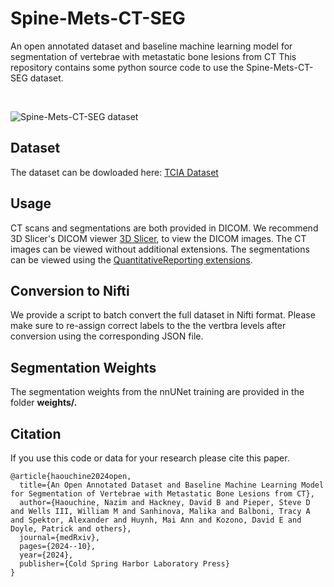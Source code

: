 # Spine-Mets-CT-SEG
An open annotated dataset and baseline machine learning model for segmentation of vertebrae with metastatic bone lesions from CT
This repository contains some python source code to use the Spine-Mets-CT-SEG dataset.

<br />

![Spine-Mets-CT-SEG dataset](https://www.cancerimagingarchive.net/wp-content/uploads/Spine-Mets-CT-SEG_selected_image.png)

## Dataset
The dataset can be dowloaded here: [TCIA Dataset](https://www.cancerimagingarchive.net/collection/spine-mets-ct-seg/) 

## Usage
CT scans and segmentations are both provided in DICOM. We recommend 3D Slicer's DICOM viewer [3D Slicer](https://www.slicer.org), to view the DICOM images. The CT images can be viewed without additional extensions. 
The segmentations can be viewed using the [QuantitativeReporting extensions](https://qiicr.gitbook.io/quantitativereporting-guide/).

## Conversion to Nifti
We provide a script to batch convert the full dataset in Nifti format. Please make sure to re-assign correct labels to the the vertbra levels after conversion using the corresponding JSON file. 

## Segmentation Weights
The segmentation weights from the nnUNet training are provided in the folder __weights/.__ 

## Citation
If you use this code or data for your research please cite this paper.

```
@article{haouchine2024open,
  title={An Open Annotated Dataset and Baseline Machine Learning Model for Segmentation of Vertebrae with Metastatic Bone Lesions from CT},
  author={Haouchine, Nazim and Hackney, David B and Pieper, Steve D and Wells III, William M and Sanhinova, Malika and Balboni, Tracy A and Spektor, Alexander and Huynh, Mai Ann and Kozono, David E and Doyle, Patrick and others},
  journal={medRxiv},
  pages={2024--10},
  year={2024},
  publisher={Cold Spring Harbor Laboratory Press}
}
```

